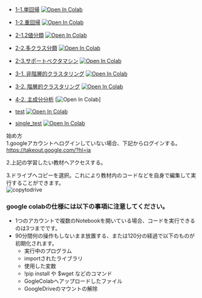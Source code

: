 
- [1-1.単回帰](https://colab.research.google.com/github/aice-ice/Senior-project/blob/master/single_regression.ipynb)
[![Open In Colab](https://colab.research.google.com/assets/colab-badge.svg)](https://colab.research.google.com/github/aice-ice/Senior-project/blob/master/single_regression.ipynb)

- [1-2.重回帰](https://colab.research.google.com/github/aice-ice/Senior-project/blob/master/multiple_regression.ipynb)
[![Open In Colab](https://colab.research.google.com/assets/colab-badge.svg)](https://colab.research.google.com/github/aice-ice/Senior-project/blob/master/multiple_regression.ipynb)

- [2-1.2値分類](https://colab.research.google.com/github/aice-ice/Senior-project/blob/master/binary_classification.ipynb)
[![Open In Colab](https://colab.research.google.com/assets/colab-badge.svg)](https://colab.research.google.com/github/aice-ice/Senior-project/blob/master/binary_classification.ipynb)

- [2-2.多クラス分類](https://colab.research.google.com/github/aice-ice/Senior-project/blob/master/multinomial_classification.ipynb)
[![Open In Colab](https://colab.research.google.com/assets/colab-badge.svg)](https://colab.research.google.com/github/aice-ice/Senior-project/blob/master/multinomial_classification.ipynb)

- [2-3.サポートベクタマシン](https://colab.research.google.com/github/aice-ice/Senior-project/blob/master/support_vector.ipynb)
[![Open In Colab](https://colab.research.google.com/assets/colab-badge.svg)](https://colab.research.google.com/github/aice-ice/Senior-project/blob/master/support_vector.ipynb)

- [3-1. 非階層的クラスタリング](https://colab.research.google.com/github/aice-ice/Senior-project/blob/master/non-hierarchical_cluster_analysis.ipynb)
[![Open In Colab](https://colab.research.google.com/assets/colab-badge.svg)](https://colab.research.google.com/github/aice-ice/Senior-project/blob/master/non-hierarchical_cluster_analysis.ipynb)

- [3-2. 階層的クラスタリング](https://colab.research.google.com/github/aice-ice/Senior-project/blob/master/hierarchical_cluster_analysis.ipynb)
[![Open In Colab](https://colab.research.google.com/assets/colab-badge.svg)](https://colab.research.google.com/github/aice-ice/Senior-project/blob/master/hierarchical_cluster_analysis.ipynb)

- [4-2. 主成分分析](https://colab.research.google.com/github/aice-ice/Senior-project/blob/master/principal_companent_analysis.ipynb)
[![Open In Colab](https://colab.research.google.com/assets/colab-badge.svg)]
- [test](https://colab.research.google.com/github/aice-ice/Senior-project/blob/master/test.ipynb)
[![Open In Colab](https://colab.research.google.com/assets/colab-badge.svg)](https://colab.research.google.com/github/aice-ice/Senior-project/blob/master/test.ipynb)

- [single_test](https://colab.research.google.com/github/aice-ice/Senior-project/blob/master/n.ipynb)
[![Open In Colab](https://colab.research.google.com/assets/colab-badge.svg)](https://colab.research.google.com/github/aice-ice/Senior-project/blob/master/single.ipynb)

始め方 \
1.googleアカウントへログインしていない場合、下記からログインする。\
https://takeout.google.com/?hl=ja  

2.上記の学習したい教材へアクセスする。 

3.ドライブへコピーを選択。これにより教材内のコードなどを自身で編集して実行することができます。  
![copytodrive](https://github.com/aice-ice/Senior-project/assets/130728410/0a3d12c2-f17f-4bb7-90d4-f683db71f174)


### google colabの仕様には以下の事項に注意してください。
 - 1つのアカウントで複数のNotebookを開いている場合、コードを実行できるのは3つまでです。
 - 90分間何の操作もしないまま放置する、または120分の経過で以下のものが初期化されます。
    - 実行中のプログラム
    - importされたライブラリ
    - 使用した変数
    - !pip install や $wget などのコマンド
    - GogleColabへアップロードしたファイル
    - GoogleDriveのマウントの解除


